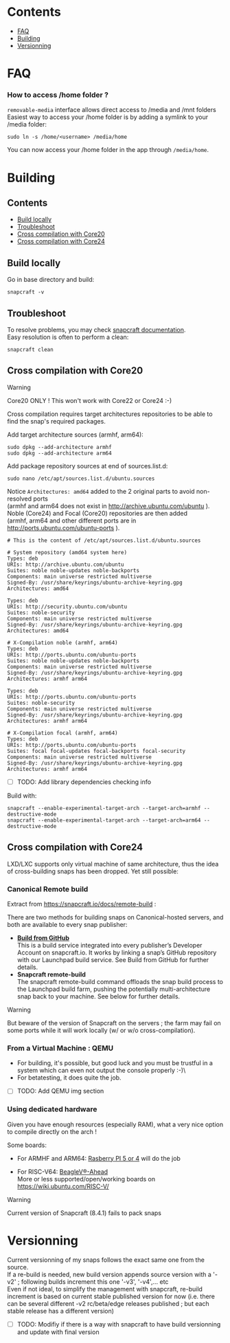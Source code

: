 # Contents
- [FAQ](#FAQ)
- [Building](#Building)
- [Versionning](#Versionning)

# FAQ
### How to access /home folder ?
`removable-media` interface allows direct access to /media and /mnt folders\
Easiest way to access your /home folder is by adding a symlink to your /media folder:
```
sudo ln -s /home/<username> /media/home
```
You can now access your /home folder in the app through `/media/home`.

# Building
## Contents
- [Build locally](#Build-locally)
- [Troubleshoot](#Troubleshoot)
- [Cross compilation with Core20](#Cross-compilation-with-Core20)
- [Cross compilation with Core24](#Cross-compilation-with-Core24)

## Build locally
Go in base directory and build:
```
snapcraft -v
```

## Troubleshoot
To resolve problems, you may check [snapcraft documentation](https://snapcraft.io/docs).\
Easy resolution is often to perform a clean:
```
snapcraft clean
```

## Cross compilation with Core20
> [!WARNING]
> Core20 ONLY ! This won't work with Core22 or Core24 :-)

Cross compilation requires target architectures repositories to be able to find the snap's required packages.

Add target architecture sources (armhf, arm64):
```
sudo dpkg --add-architecture armhf
sudo dpkg --add-architecture arm64
```
Add package repository sources at end of sources.list.d:
```
sudo nano /etc/apt/sources.list.d/ubuntu.sources
```
Notice `Architectures: amd64` added to the 2 original parts to avoid non-resolved ports\
(armhf and arm64 does not exist in http://archive.ubuntu.com/ubuntu ).\
Noble (Core24) and Focal (Core20) repositories are then added\
(armhf, arm64 and other different ports are in http://ports.ubuntu.com/ubuntu-ports ).
```
# This is the content of /etc/apt/sources.list.d/ubuntu.sources

# System repository (amd64 system here)
Types: deb
URIs: http://archive.ubuntu.com/ubuntu
Suites: noble noble-updates noble-backports
Components: main universe restricted multiverse
Signed-By: /usr/share/keyrings/ubuntu-archive-keyring.gpg
Architectures: amd64

Types: deb
URIs: http://security.ubuntu.com/ubuntu
Suites: noble-security
Components: main universe restricted multiverse
Signed-By: /usr/share/keyrings/ubuntu-archive-keyring.gpg
Architectures: amd64

# X-Compilation noble (armhf, arm64)
Types: deb
URIs: http://ports.ubuntu.com/ubuntu-ports
Suites: noble noble-updates noble-backports
Components: main universe restricted multiverse
Signed-By: /usr/share/keyrings/ubuntu-archive-keyring.gpg
Architectures: armhf arm64

Types: deb
URIs: http://ports.ubuntu.com/ubuntu-ports
Suites: noble-security
Components: main universe restricted multiverse
Signed-By: /usr/share/keyrings/ubuntu-archive-keyring.gpg
Architectures: armhf arm64

# X-Compilation focal (armhf, arm64)
Types: deb
URIs: http://ports.ubuntu.com/ubuntu-ports
Suites: focal focal-updates focal-backports focal-security
Components: main universe restricted multiverse
Signed-By: /usr/share/keyrings/ubuntu-archive-keyring.gpg
Architectures: armhf arm64
```
- [ ] TODO: Add library dependencies checking info
      
Build with:
```
snapcraft --enable-experimental-target-arch --target-arch=armhf --destructive-mode
snapcraft --enable-experimental-target-arch --target-arch=arm64 --destructive-mode
```

## Cross compilation with Core24
LXD/LXC supports only virtual machine of same architecture, thus the idea of cross-building snaps has been dropped.
Yet still possible:

### Canonical Remote build
Extract from https://snapcraft.io/docs/remote-build :

There are two methods for building snaps on Canonical-hosted servers, and both are available to every snap publisher:
* **[Build from GitHub](https://snapcraft.io/docs/build-from-github)**\
This is a build service integrated into every publisher’s Developer Account on snapcraft.io. It works by linking a snap’s GitHub repository with our Launchpad build service. See Build from GitHub for further details.
* **Snapcraft remote-build**\
The snapcraft remote-build command offloads the snap build process to the Launchpad build farm, pushing the potentially multi-architecture snap back to your machine. See below for further details.
> [!WARNING]
> But beware of the version of Snapcraft on the servers ; the farm may fail on some ports while it will work locally (w/ or w/o cross-compilation).

### From a Virtual Machine : QEMU
- For building, it's possible, but good luck and you must be trustful in a system which can even not output the console properly :-)\
- For betatesting, it does quite the job.
- [ ] TODO: Add QEMU img section

### Using dedicated hardware
Given you have enough resources (especially RAM), what a very nice option to compile directly on the arch !

Some boards:
* For ARMHF and ARM64:
[Rasberry PI 5 or 4](https://www.raspberrypi.com) will do the job

* For RISC-V64:
[BeagleV®-Ahead](https://www.beagleboard.org/boards/beaglev-ahead) \
More or less supported/open/working boards on https://wiki.ubuntu.com/RISC-V/
> [!WARNING]
> Current version of Snapcraft (8.4.1) fails to pack snaps

# Versionning
Current versionning of my snaps follows the exact same one from the source.\
If a re-build is needed, new build version appends source version with a '-v2' ; following builds increment this one '-v3', '-v4',... etc\
Even if not ideal, to simplify the management with snapcraft, re-build increment is based on current stable published version for now (i.e. there can be several different -v2 rc/beta/edge releases published ; but each stable release has a different version)
- [ ] TODO: Modifiy if there is a way with snapcraft to have build versionning and update with final version

